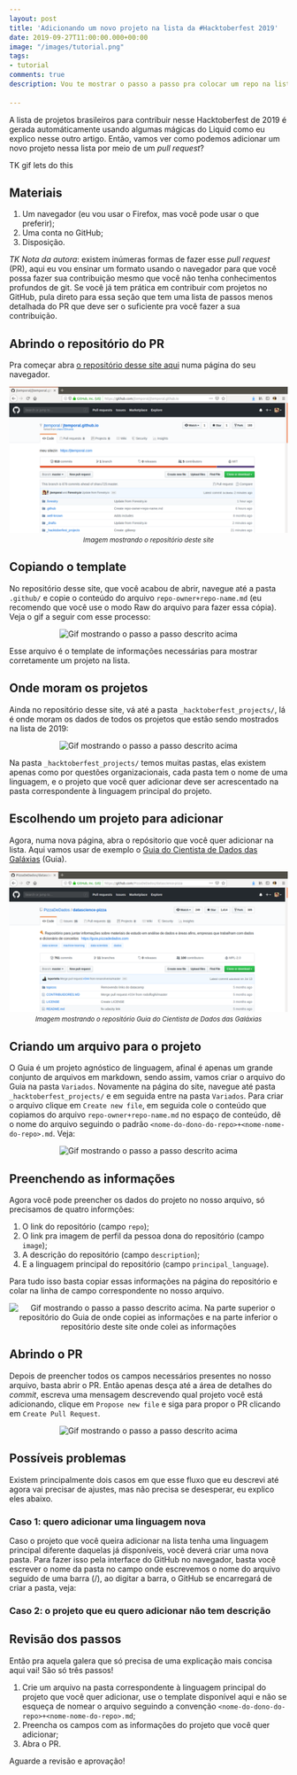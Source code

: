 ```yaml
---
layout: post
title: 'Adicionando um novo projeto na lista da #Hacktoberfest 2019'
date: 2019-09-27T11:00:00.000+00:00
image: "/images/tutorial.png"
tags:
- tutorial
comments: true
description: Vou te mostrar o passo a passo pra colocar um repo na lista de 2019

---
```

A lista de projetos brasileiros para contribuir nesse Hacktoberfest de 2019 é gerada automáticamente usando algumas mágicas do Liquid como eu explico nesse outro artigo. Então, vamos ver como podemos adicionar um novo projeto nessa lista por meio de um _pull request_?

TK gif lets do this

## Materiais

1. Um navegador (eu vou usar o Firefox, mas você pode usar o que preferir);
2. Uma conta no GitHub;
3. Disposição.

_TK Nota da autora_: existem inúmeras formas de fazer esse _pull request_ (PR), aqui eu vou ensinar um formato usando o navegador para que você possa fazer sua contribuição mesmo que você não tenha conhecimentos profundos de git. Se você já tem prática em contribuir com projetos no GitHub, pula direto para essa seção que tem uma lista de passos menos detalhada do PR que deve ser o suficiente pra você fazer a sua contribuição.

## Abrindo o repositório do PR

Pra começar abra [o repositório desse site aqui](https://github.com/jtemporal/jtemporal.github.io) numa página do seu navegador.

<center>
<img src="/images/repo-jtemporal.png" alt="Imagem mostrando o repositório deste site"/>
<br>
<small><i>Imagem mostrando o repositório deste site</i></small>
</center>

## Copiando o template

No repositório desse site, que você acabou de abrir, navegue até a pasta `.github/` e copie o conteúdo do arquivo `repo-owner+repo-name.md` (eu recomendo que você use o modo Raw do arquivo para fazer essa cópia). Veja o gif a seguir com esse processo:

<center>
<img src="https://raw.githubusercontent.com/jtemporal/jtemporal.github.io/master/images/hacktober_2019/hacktober_2019_passo_2.gif" alt="Gif mostrando o passo a passo descrito acima"/>
</center>

Esse arquivo é o template de informações necessárias para mostrar corretamente um projeto na lista.

## Onde moram os projetos

Ainda no repositório desse site, vá até a pasta `_hacktoberfest_projects/`, lá é onde moram os dados de todos os projetos que estão sendo mostrados na lista de 2019:

<center>
<img src="https://raw.githubusercontent.com/jtemporal/jtemporal.github.io/master/images/hacktober_2019/hacktober_2019_passo_3.gif" alt="Gif mostrando o passo a passo descrito acima"/>
</center>

Na pasta `_hacktoberfest_projects/` temos muitas pastas, elas existem apenas como por questões organizacionais, cada pasta tem o nome de uma linguagem, e o projeto que você quer adicionar deve ser acrescentado na pasta correspondente à linguagem principal do projeto.

## Escolhendo um projeto para adicionar

Agora, numa nova página, abra o repósitorio que você quer adicionar na lista. Aqui vamos usar de exemplo o [Guia do Cientista de Dados das Galáxias](https://github.com/PizzaDeDados/datascience-pizza) (Guia).

<center>
<img src="/images/repo-guia-github.png" alt="Imagem mostrando o repositório Guia do Cientista de Dados das Galáxias"/>
<br>
<small><i>Imagem mostrando o repositório Guia do Cientista de Dados das Galáxias</i></small>
</center>

## Criando um arquivo para o projeto

O Guia é um projeto agnóstico de linguagem, afinal é apenas um grande conjunto de arquivos em markdown, sendo assim, vamos criar o arquivo do Guia na pasta  `Variados`. Novamente na página do site, navegue até pasta  `_hacktoberfest_projects/` e em seguida entre na pasta `Variados`. Para criar o arquivo clique em `Create new file`, em seguida cole o conteúdo que copiamos do arquivo `repo-owner+repo-name.md` no espaço de conteúdo, dê o nome do arquivo seguindo o padrão `<nome-do-dono-do-repo>+<nome-nome-do-repo>.md`. Veja:

<center>
<img src="https://raw.githubusercontent.com/jtemporal/jtemporal.github.io/master/images/hacktober_2019/hacktober_2019_passo_5.gif" alt="Gif mostrando o passo a passo descrito acima"/>
</center>

## Preenchendo as informações

Agora você pode preencher os dados do projeto no nosso arquivo, só precisamos de quatro informções:

1. O link do repositório (campo `repo`);
2. O link pra imagem de perfil da pessoa dona do repositório (campo `image`);
3. A descrição do repositório (campo `description`);
4. E a linguagem principal do repositório (campo `principal_language`).

Para tudo isso basta copiar essas informações na página do repositório e colar na linha de campo correspondente no nosso arquivo.

<center>
<img src="https://raw.githubusercontent.com/jtemporal/jtemporal.github.io/master/images/hacktober_2019/hacktober_2019_passo_6.gif" alt="Gif mostrando o passo a passo descrito acima. Na parte superior o repositório do Guia de onde copiei as informações e na parte inferior o repositório deste site onde colei as informações"/>
</center>

## Abrindo o PR

Depois de preencher todos os campos necessários presentes no nosso arquivo, basta abrir o PR. Então apenas desça até a área de detalhes do _commit_, escreva uma mensagem descrevendo qual projeto você está adicionando, clique em `Propose new file` e siga para propor o PR clicando em `Create Pull Request`.

<center>
<img src="https://raw.githubusercontent.com/jtemporal/jtemporal.github.io/master/images/hacktober_2019/hacktober_2019_passo_7.gif" alt="Gif mostrando o passo a passo descrito acima"/>
</center>

## Possíveis problemas

Existem principalmente dois casos em que esse fluxo que eu descrevi até agora vai precisar de ajustes, mas não precisa se desesperar, eu explico eles abaixo.

### Caso 1: quero adicionar uma linguagem nova

Caso o projeto que você queira adicionar na lista tenha uma linguagem principal diferente daquelas já disponíveis, você deverá criar uma nova pasta. Para fazer isso pela interface do GitHub no navegador, basta você escrever o nome da pasta no campo onde escrevemos o nome do arquivo seguido de uma barra (/), ao digitar a barra, o GitHub se encarregará de criar a pasta, veja:

### Caso 2: o projeto que eu quero adicionar não tem descrição

## Revisão dos passos

Então pra aquela galera que só precisa de uma explicação mais concisa aqui vai! São só três passos!

1. Crie um arquivo na pasta correspondente à linguagem principal do projeto que você quer adicionar, use o template disponível aqui e não se esqueça de nomear o arquivo seguindo a convenção `<nome-do-dono-do-repo>+<nome-nome-do-repo>.md`;
2. Preencha os campos com as informações do projeto que você quer adicionar;
3. Abra o PR.

Aguarde a revisão e aprovação!